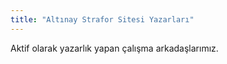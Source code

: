 ```yaml
---
title: "Altınay Strafor Sitesi Yazarları"
---
```


Aktif olarak yazarlık yapan çalışma arkadaşlarımız.
